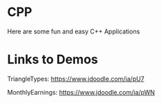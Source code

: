 # CPP
Here are some fun and easy C++ Applications

# Links to Demos

TriangleTypes: https://www.jdoodle.com/ia/pU7

MonthlyEarnings: https://www.jdoodle.com/ia/pWN
